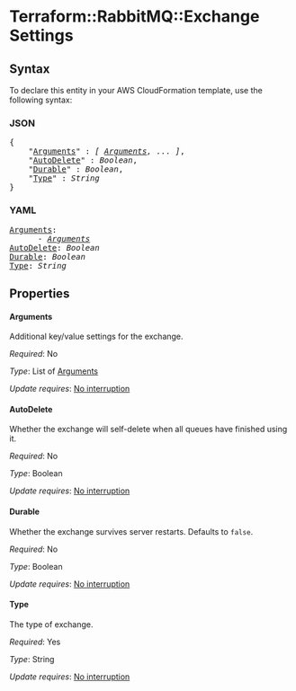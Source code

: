 # Terraform::RabbitMQ::Exchange Settings

## Syntax

To declare this entity in your AWS CloudFormation template, use the following syntax:

### JSON

<pre>
{
    "<a href="#arguments" title="Arguments">Arguments</a>" : <i>[ <a href="settings-arguments.md">Arguments</a>, ... ]</i>,
    "<a href="#autodelete" title="AutoDelete">AutoDelete</a>" : <i>Boolean</i>,
    "<a href="#durable" title="Durable">Durable</a>" : <i>Boolean</i>,
    "<a href="#type" title="Type">Type</a>" : <i>String</i>
}
</pre>

### YAML

<pre>
<a href="#arguments" title="Arguments">Arguments</a>: <i>
      - <a href="settings-arguments.md">Arguments</a></i>
<a href="#autodelete" title="AutoDelete">AutoDelete</a>: <i>Boolean</i>
<a href="#durable" title="Durable">Durable</a>: <i>Boolean</i>
<a href="#type" title="Type">Type</a>: <i>String</i>
</pre>

## Properties

#### Arguments

Additional key/value settings for the exchange.

_Required_: No

_Type_: List of <a href="settings-arguments.md">Arguments</a>

_Update requires_: [No interruption](https://docs.aws.amazon.com/AWSCloudFormation/latest/UserGuide/using-cfn-updating-stacks-update-behaviors.html#update-no-interrupt)

#### AutoDelete

Whether the exchange will self-delete when all
queues have finished using it.

_Required_: No

_Type_: Boolean

_Update requires_: [No interruption](https://docs.aws.amazon.com/AWSCloudFormation/latest/UserGuide/using-cfn-updating-stacks-update-behaviors.html#update-no-interrupt)

#### Durable

Whether the exchange survives server restarts.
Defaults to `false`.

_Required_: No

_Type_: Boolean

_Update requires_: [No interruption](https://docs.aws.amazon.com/AWSCloudFormation/latest/UserGuide/using-cfn-updating-stacks-update-behaviors.html#update-no-interrupt)

#### Type

The type of exchange.

_Required_: Yes

_Type_: String

_Update requires_: [No interruption](https://docs.aws.amazon.com/AWSCloudFormation/latest/UserGuide/using-cfn-updating-stacks-update-behaviors.html#update-no-interrupt)

